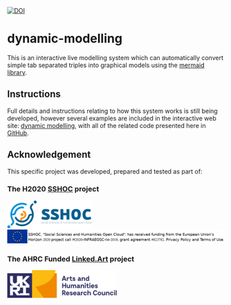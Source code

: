 [![DOI](https://zenodo.org/badge/281618147.svg)](https://zenodo.org/badge/latestdoi/281618147)
# dynamic-modelling
This is an interactive live modelling system which can automatically convert simple tab separated triples into graphical models using the [mermaid library](https://mermaid-js.github.io/mermaid). 

## Instructions
Full details and instructions relating to how this system works is still being developed, however several examples are included in the interactive web site: [dynamic modelling](https://research.ng-london.org.uk/modelling/), with all of the related code presented here in [GitHub](https://github.com/jpadfield/dynamic-modelling).

## Acknowledgement
This specific project was developed, prepared and tested as part of:

### The H2020 [SSHOC](https://sshopencloud.eu/) project
[<img height="64px" src="https://github.com/jpadfield/simple-modelling/blob/master/docs/graphics/sshoc-logo.png" alt="SSHOC">](https://sshopencloud.eu/)<br/>
[<img height="32px" src="https://github.com/jpadfield/simple-modelling/blob/master/docs/graphics/sshoc-eu-tag2.png" alt="SSHOC">](https://sshopencloud.eu/)

### The AHRC Funded [Linked.Art](https://linked.art/) project
[<img height="64px" src="https://github.com/jpadfield/simple-modelling/blob/master/docs/graphics/UKRI_AHR_Council-Logo_Horiz-RGB.png" alt="Linked.Art">](https://ahrc.ukri.org/)
